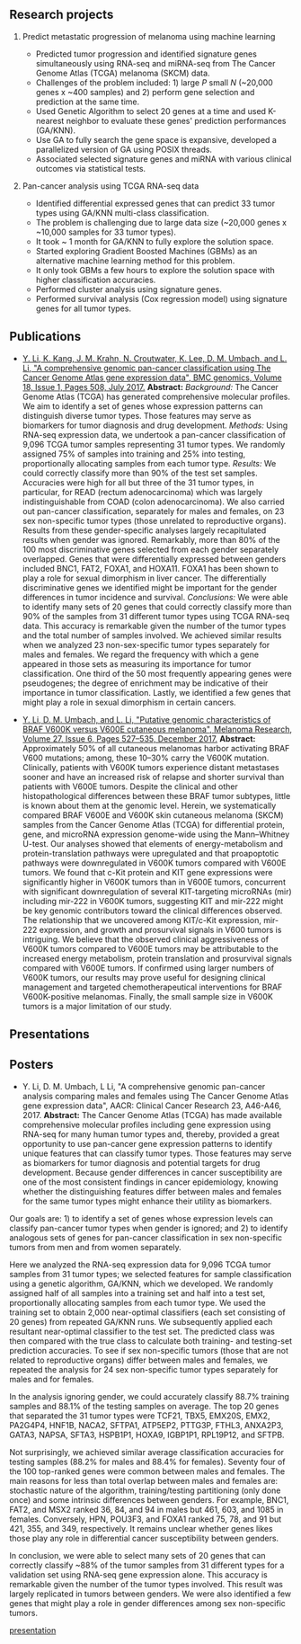 

## Research projects
1. Predict metastatic progression of melanoma using machine learning 
    * Predicted tumor progression and identified signature genes simultaneously using RNA-seq and miRNA-seq from The Cancer Genome Atlas (TCGA) melanoma (SKCM) data.
    * Challenges of the problem included: 1) large *P* small *N* (~20,000 genes x ~400 samples) and 2) perform gene selection and prediction at the same time.
    * Used Genetic Algorithm to select 20 genes at a time and used K-nearest neighbor to evaluate these genes' prediction performances (GA/KNN). 
    * Use GA to fully search the gene space is expansive, developed a parallelized version of GA using POSIX threads. 
    * Associated selected signature genes and miRNA with various clinical outcomes via statistical tests.
   
2. Pan-cancer analysis using TCGA RNA-seq data
    * Identified differential expressed genes that can predict 33 tumor types using GA/KNN multi-class classification.
    * The problem is challenging due to large data size (~20,000 genes x ~10,000 samples for 33 tumor types). 
    * It took ~ 1 month for GA/KNN to fully explore the solution space. 
    * Started exploring Gradient Boosted Machines (GBMs) as an alternative machine learning method for this problem. 
    * It only took GBMs a few hours to explore the solution space with higher classification accuracies.
    * Performed cluster analysis using signature genes.
    * Performed survival analysis (Cox regression model) using signature genes for all tumor types.



## Publications

* [Y. Li, K. Kang, J. M. Krahn, N. Croutwater, K. Lee, D. M. Umbach, and L. Li, "A comprehensive genomic pan-cancer classification using The Cancer Genome Atlas gene expression data", BMC genomics, Volume 18, Issue 1, Pages 508, July 2017.](https://bmcgenomics.biomedcentral.com/articles/10.1186/s12864-017-3906-0)
**Abstract:**
*Background:* The Cancer Genome Atlas (TCGA) has generated comprehensive molecular profiles. We aim to identify a set of genes whose expression patterns can distinguish diverse tumor types. Those features may serve as biomarkers for tumor diagnosis and drug development.
*Methods:* Using RNA-seq expression data, we undertook a pan-cancer classification of 9,096 TCGA tumor samples representing 31 tumor types. We randomly assigned 75% of samples into training and 25% into testing, proportionally allocating samples from each tumor type.
*Results:* We could correctly classify more than 90% of the test set samples. Accuracies were high for all but three of the 31 tumor types, in particular, for READ (rectum adenocarcinoma) which was largely indistinguishable from COAD (colon adenocarcinoma). We also carried out pan-cancer classification, separately for males and females, on 23 sex non-specific tumor types (those unrelated to reproductive organs). Results from these gender-specific analyses largely recapitulated results when gender was ignored. Remarkably, more than 80% of the 100 most discriminative genes selected from each gender separately overlapped. Genes that were differentially expressed between genders included BNC1, FAT2, FOXA1, and HOXA11. FOXA1 has been shown to play a role for sexual dimorphism in liver cancer. The differentially discriminative genes we identified might be important for the gender differences in tumor incidence and survival.
*Conclusions:* We were able to identify many sets of 20 genes that could correctly classify more than 90% of the samples from 31 different tumor types using TCGA RNA-seq data. This accuracy is remarkable given the number of the tumor types and the total number of samples involved. We achieved similar results when we analyzed 23 non-sex-specific tumor types separately for males and females. We regard the frequency with which a gene appeared in those sets as measuring its importance for tumor classification. One third of the 50 most frequently appearing genes were pseudogenes; the degree of enrichment may be indicative of their importance in tumor classification. Lastly, we identified a few genes that might play a role in sexual dimorphism in certain cancers.


* [Y. Li, D. M. Umbach, and L. Li, "Putative genomic characteristics of BRAF V600K versus V600E cutaneous melanoma", Melanoma Research, Volume 27, Issue 6, Pages 527–535, December 2017.](https://journals.lww.com/melanomaresearch/Abstract/2017/12000/Putative_genomic_characteristics_of_BRAF_V600K.1.aspx)
**Abstract:**
Approximately 50% of all cutaneous melanomas harbor activating BRAF V600 mutations; among, these 10–30% carry the V600K mutation. Clinically, patients with V600K tumors experience distant metastases sooner and have an increased risk of relapse and shorter survival than patients with V600E tumors. Despite the clinical and other histopathological differences between these BRAF tumor subtypes, little is known about them at the genomic level. Herein, we systematically compared BRAF V600E and V600K skin cutaneous melanoma (SKCM) samples from the Cancer Genome Atlas (TCGA) for differential protein, gene, and microRNA expression genome-wide using the Mann–Whitney U-test. Our analyses showed that elements of energy-metabolism and protein-translation pathways were upregulated and that proapoptotic pathways were downregulated in V600K tumors compared with V600E tumors. We found that c-Kit protein and KIT gene expressions were significantly higher in V600K tumors than in V600E tumors, concurrent with significant downregulation of several KIT-targeting microRNAs (mir) including mir-222 in V600K tumors, suggesting KIT and mir-222 might be key genomic contributors toward the clinical differences observed. The relationship that we uncovered among KIT/c-Kit expression, mir-222 expression, and growth and prosurvival signals in V600 tumors is intriguing. We believe that the observed clinical aggressiveness of V600K tumors compared to V600E tumors may be attributable to the increased energy metabolism, protein translation and prosurvival signals compared with V600E tumors. If confirmed using larger numbers of V600K tumors, our results may prove useful for designing clinical management and targeted chemotherapeutical interventions for BRAF V600K-positive melanomas. Finally, the small sample size in V600K tumors is a major limitation of our study.



## Presentations

## Posters
* Y. Li, D. M. Umbach, L Li, "A comprehensive genomic pan-cancer analysis comparing males and females using The Cancer Genome Atlas gene expression data", AACR: Clinical Cancer Research 23, A46-A46, 2017.
**Abstract:**
The Cancer Genome Atlas (TCGA) has made available comprehensive molecular profiles including gene expression using RNA-seq for many human tumor types and, thereby, provided a great opportunity to use pan-cancer gene expression patterns to identify unique features that can classify tumor types. Those features may serve as biomarkers for tumor diagnosis and potential targets for drug development. Because gender differences in cancer susceptibility are one of the most consistent findings in cancer epidemiology, knowing whether the distinguishing features differ between males and females for the same tumor types might enhance their utility as biomarkers.

Our goals are: 1) to identify a set of genes whose expression levels can classify pan-cancer tumor types when gender is ignored; and 2) to identify analogous sets of genes for pan-cancer classification in sex non-specific tumors from men and from women separately.

Here we analyzed the RNA-seq expression data for 9,096 TCGA tumor samples from 31 tumor types; we selected features for sample classification using a genetic algorithm, GA/KNN, which we developed. We randomly assigned half of all samples into a training set and half into a test set, proportionally allocating samples from each tumor type. We used the training set to obtain 2,000 near-optimal classifiers (each set consisting of 20 genes) from repeated GA/KNN runs. We subsequently applied each resultant near-optimal classifier to the test set. The predicted class was then compared with the true class to calculate both training- and testing-set prediction accuracies. To see if sex non-specific tumors (those that are not related to reproductive organs) differ between males and females, we repeated the analysis for 24 sex non-specific tumor types separately for males and for females.

In the analysis ignoring gender, we could accurately classify 88.7% training samples and 88.1% of the testing samples on average. The top 20 genes that separated the 31 tumor types were TCF21, TBX5, EMX20S, EMX2, PA2G4P4, HNF1B, NACA2, SFTPA1, ATP5EP2, PTTG3P, FTHL3, ANXA2P3, GATA3, NAPSA, SFTA3, HSPB1P1, HOXA9, IGBP1P1, RPL19P12, and SFTPB.

Not surprisingly, we achieved similar average classification accuracies for testing samples (88.2% for males and 88.4% for females). Seventy four of the 100 top-ranked genes were common between males and females. The main reasons for less than total overlap between males and females are: stochastic nature of the algorithm, training/testing partitioning (only done once) and some intrinsic differences between genders. For example, BNC1, FAT2, and MSX2 ranked 36, 84, and 94 in males but 461, 603, and 1085 in females. Conversely, HPN, POU3F3, and FOXA1 ranked 75, 78, and 91 but 421, 355, and 349, respectively. It remains unclear whether genes likes those play any role in differential cancer susceptibility between genders.

In conclusion, we were able to select many sets of 20 genes that can correctly classify ~88% of the tumor samples from 31 different types for a validation set using RNA-seq gene expression alone. This accuracy is remarkable given the number of the tumor types involved. This result was largely replicated in tumors between genders. We were also identified a few genes that might play a role in gender differences among sex non-specific tumors.

[presentation](../README.html)


